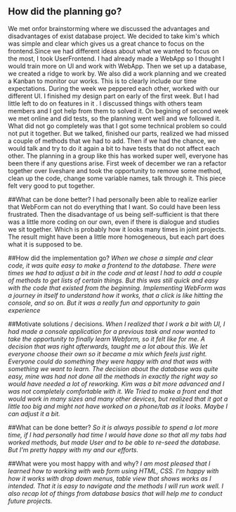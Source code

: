 ## How did the planning go?
We met onfor  brainstorming  where we discussed the advantages and disadvantages of exist  database project. We decided to take kim's which was simple and clear which gives us a great chance to focus on the frontend.Since we had different ideas about what we wanted to focus on the most, I took UserFrontend.
I had already made a WebApp so I thought I would train more on UI and work with WebApp.
Then we set up a database,  we created a ridge to work by. We also did a work planning  and we created a Kanban to monitor our works.
This is to clearly include our time expectations.
During the week we peppered each other, worked with our different UI. 
I finished my  design part on early of the first week. But I had little left to do on features in it .
I discussed things with others team members and I got help from them to solved it.
On begining of second week  we met online and did tests, so the planning went well and we followed it. 
What did not go completely was that I got some technical problem  so could not  put it together. 
But we talked, finished our parts, realized we  had missed a couple of methods that we had to add.
Then if we had the chance, we would talk and try to do it again a bit to have tests that do not affect each other.
The planning in a group like this has worked super well, everyone has been there if any questions arise.
First week of december  we ran a refactor together over liveshare and took the opportunity to remove some method, clean up the code, change some variable names, talk through it. 
This piece felt very good to put together.


##What can be done better?
I had personally been able to realize earlier that WebForm can not do everything that I want.
So could have been less frustrated. Then the disadvantage of us being self-sufficient is that there was a little more coding on our own, 
even if there is dialogue and studies we sit together.
Which is probably how it looks many times in joint projects. The result might have been a little more homogeneous, but each part does what it is supposed to be.

##How did the implementation go?
*When we chose a simple and clear code, it was quite easy to make a frontend to the database. There were times we had to adjust a bit in the code and at least I had to add a couple of methods to get lists of certain things. But this was still quick and easy with the code that existed from the beginning. Implementing WebForm was a journey in itself to understand how it works, that a click is like hitting the console, and so on. But  it was a really fun and opportunity to gain experience*

##Motivate solutions / decisions.
*When I realized that I work a bit with UI, I had made a  console application for a previous task and now wanted to take the opportunity to finally learn Webform, so it felt like for me. A decision that was right afterwards, taught me a lot about this. We let everyone choose their own so it became a mix which feels just right. Everyone could do something they were happy with and that was with something we want to learn. The decision about the database was quite easy, mine was  had not done all the methods in exactly the right way so would have needed a lot of reworking. Kim was a bit more advanced and I was not completely comfortable with it. We Tried to make a front end that would work in many sizes and many other devices, but realized that it got a little too big and might not have worked on a phone/tab as it looks. Maybe I can adjust it a bit.*

##What can be done better?
*So it is always possible to spend a lot more time, if I had personally had time I would have done so that all my tabs had worked methods, but made User and to be able to re-seed the database. But I'm pretty happy with my and our efforts.*

##What were you most happy with and why?
*I am most pleased that I learned how to working with web form using HTML, CSS.  I'm happy with how it works with drop down menus, table view that shows works as I intended. That it is easy to navigate and the methods I will run work well.  I also recap lot of things from database basics that will help me to conduct future projects.*
